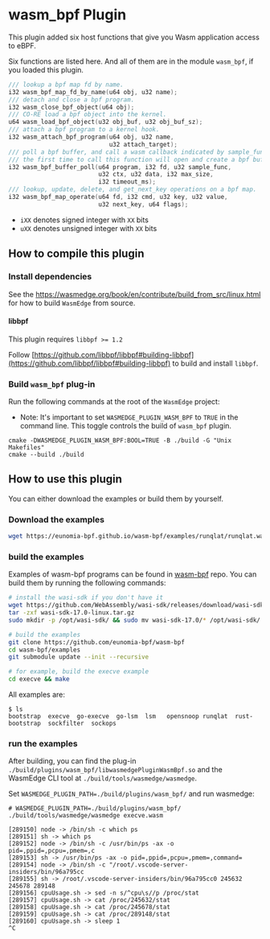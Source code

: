 # wasm_bpf Plugin

This plugin added six host functions that give you Wasm application access to eBPF.

Six functions are listed here. And all of them are in the module `wasm_bpf`, if you loaded this plugin.
```c
/// lookup a bpf map fd by name.
i32 wasm_bpf_map_fd_by_name(u64 obj, u32 name);
/// detach and close a bpf program.
i32 wasm_close_bpf_object(u64 obj);
/// CO-RE load a bpf object into the kernel.
u64 wasm_load_bpf_object(u32 obj_buf, u32 obj_buf_sz);
/// attach a bpf program to a kernel hook.
i32 wasm_attach_bpf_program(u64 obj, u32 name,
                            u32 attach_target);
/// poll a bpf buffer, and call a wasm callback indicated by sample_func.
/// the first time to call this function will open and create a bpf buffer.
i32 wasm_bpf_buffer_poll(u64 program, i32 fd, u32 sample_func,
                         u32 ctx, u32 data, i32 max_size,
                         i32 timeout_ms);
/// lookup, update, delete, and get_next_key operations on a bpf map.
i32 wasm_bpf_map_operate(u64 fd, i32 cmd, u32 key, u32 value,
                         u32 next_key, u64 flags);
```

- `iXX` denotes signed integer with `XX` bits
- `uXX` denotes unsigned integer with `XX` bits

## How to compile this plugin

### Install dependencies

See the https://wasmedge.org/book/en/contribute/build_from_src/linux.html for how to build `WasmEdge` from source.

#### libbpf

This plugin requires `libbpf >= 1.2`

Follow [https://github.com/libbpf/libbpf#building-libbpf](https://github.com/libbpf/libbpf#building-libbpf) to build and install `libbpf`.

### Build `wasm_bpf` plug-in

Run the following commands at the root of the `WasmEdge` project:

- Note: It's important to set `WASMEDGE_PLUGIN_WASM_BPF` to `TRUE` in the command line. This toggle controls the build of `wasm_bpf` plugin.

```
cmake -DWASMEDGE_PLUGIN_WASM_BPF:BOOL=TRUE -B ./build -G "Unix Makefiles"
cmake --build ./build
```

## How to use this plugin

You can either download the examples or build them by yourself.

### Download the examples

```sh
wget https://eunomia-bpf.github.io/wasm-bpf/examples/runqlat/runqlat.wasm
```

### build the examples

Examples of wasm-bpf programs can be found in [wasm-bpf](https://github.com/eunomia-bpf/wasm-bpf/tree/main/examples) repo. You can build them by running the following commands:

```sh
# install the wasi-sdk if you don't have it
wget https://github.com/WebAssembly/wasi-sdk/releases/download/wasi-sdk-17/wasi-sdk-17.0-linux.tar.gz
tar -zxf wasi-sdk-17.0-linux.tar.gz
sudo mkdir -p /opt/wasi-sdk/ && sudo mv wasi-sdk-17.0/* /opt/wasi-sdk/

# build the examples
git clone https://github.com/eunomia-bpf/wasm-bpf
cd wasm-bpf/examples
git submodule update --init --recursive

# for example, build the execve example
cd execve && make
```

All examples are:

```console
$ ls
bootstrap  execve  go-execve  go-lsm  lsm   opensnoop runqlat  rust-bootstrap  sockfilter  sockops
```

### run the examples

After building, you can find the plug-in `./build/plugins/wasm_bpf/libwasmedgePluginWasmBpf.so` and the WasmEdge CLI tool at `./build/tools/wasmedge/wasmedge`.

Set `WASMEDGE_PLUGIN_PATH=./build/plugins/wasm_bpf/` and run wasmedge:

```console
# WASMEDGE_PLUGIN_PATH=./build/plugins/wasm_bpf/ ./build/tools/wasmedge/wasmedge execve.wasm 

[289150] node -> /bin/sh -c which ps 
[289151] sh -> which ps 
[289152] node -> /bin/sh -c /usr/bin/ps -ax -o pid=,ppid=,pcpu=,pmem=,c 
[289153] sh -> /usr/bin/ps -ax -o pid=,ppid=,pcpu=,pmem=,command= 
[289154] node -> /bin/sh -c "/root/.vscode-server-insiders/bin/96a795cc 
[289155] sh -> /root/.vscode-server-insiders/bin/96a795cc0 245632 245678 289148 
[289156] cpuUsage.sh -> sed -n s/^cpu\s//p /proc/stat 
[289157] cpuUsage.sh -> cat /proc/245632/stat 
[289158] cpuUsage.sh -> cat /proc/245678/stat 
[289159] cpuUsage.sh -> cat /proc/289148/stat 
[289160] cpuUsage.sh -> sleep 1 
^C
```